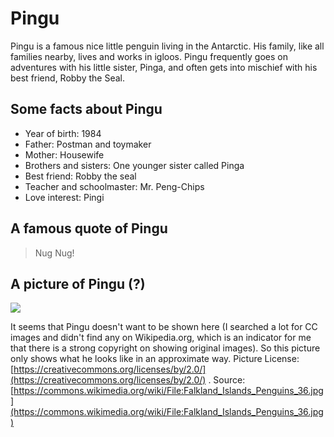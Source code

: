 # Pingu

Pingu is a famous nice little penguin living in the Antarctic. His family, like all families nearby, lives and works in igloos. Pingu frequently goes on adventures with his little sister, Pinga, and often gets into mischief with his best friend, Robby the Seal.

## Some facts about Pingu 

* Year of birth: 1984
* Father: Postman and toymaker
* Mother: Housewife
* Brothers and sisters: One younger sister called Pinga
* Best friend: Robby the seal
* Teacher and schoolmaster: Mr. Peng-Chips 
* Love interest: Pingi

## A famous quote of Pingu

> Nug Nug!

## A picture of Pingu (?)

<img src="https://upload.wikimedia.org/wikipedia/commons/a/a1/Falkland_Islands_Penguins_36.jpg" />

It seems that Pingu doesn't want to be shown here (I searched a lot for CC images and didn't find any on Wikipedia.org, which is an indicator for me that there is a strong copyright on showing original images). So this picture only shows what he looks like in an approximate way. Picture License: [https://creativecommons.org/licenses/by/2.0/](https://creativecommons.org/licenses/by/2.0/) . Source: [https://commons.wikimedia.org/wiki/File:Falkland_Islands_Penguins_36.jpg](https://commons.wikimedia.org/wiki/File:Falkland_Islands_Penguins_36.jpg)